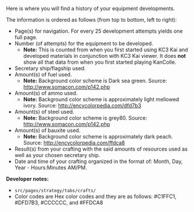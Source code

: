 Here is where you will find a history of your equipment developments.

The information is ordered as follows (from top to bottom, left to right):

-   Page(s) for navigation. For every 25 development attempts yields one full page.
-   Number (of attempts) for the equipment to be developed.
    - **Note:** This is counted from when you first started using KC3 Kai and developed materials in conjunction with KC3 Kai viewer. It does **not** show all that data from when you first started playing KanColle.
-   Secretary ship/flagship used.
-   Amount(s) of fuel used. 
    - **Note:** Background color scheme is Dark sea green. Source: <http://www.somacon.com/p142.php>
-   Amount(s) of ammo used. 
    - **Note:** Background color scheme is approximately light mellowed ivory. Source: <http://encycolorpedia.com/dfd7b3>
-   Amount(s) of steel used. 
    - **Note:** Background color scheme is grey80. Source:
    <http://www.somacon.com/p142.php>
-   Amount(s) of bauxite used. 
    - **Note:** Background color scheme is approximately dark peach. Source: <http://encycolorpedia.com/ffdca8>
-   Result(s) from your crafting with the said amounts of resources used as well as your chosen secretary ship.
-   Date and time of your crafting organized in the format of: Month, Day, Year - Hours:Minutes AM/PM.

**Developer notes:**

-   `src/pages/strategy/tabs/crafts/`
-   Color codes are Hex color codes and they are as follows: \#C1FFC1, \#DFD7B3, \#CCCCCC, and \#FFDCA8

